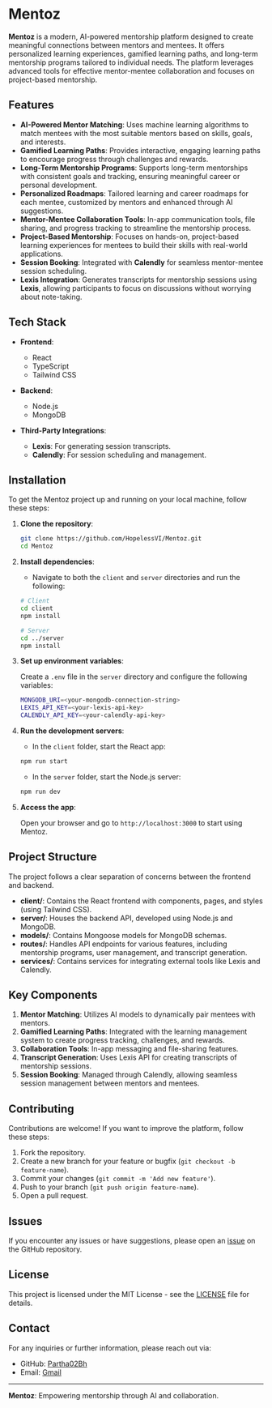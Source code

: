# Mentoz

**Mentoz** is a modern, AI-powered mentorship platform designed to create meaningful connections between mentors and mentees. It offers personalized learning experiences, gamified learning paths, and long-term mentorship programs tailored to individual needs. The platform leverages advanced tools for effective mentor-mentee collaboration and focuses on project-based mentorship.

## Features

- **AI-Powered Mentor Matching**: Uses machine learning algorithms to match mentees with the most suitable mentors based on skills, goals, and interests.
- **Gamified Learning Paths**: Provides interactive, engaging learning paths to encourage progress through challenges and rewards.
- **Long-Term Mentorship Programs**: Supports long-term mentorships with consistent goals and tracking, ensuring meaningful career or personal development.
- **Personalized Roadmaps**: Tailored learning and career roadmaps for each mentee, customized by mentors and enhanced through AI suggestions.
- **Mentor-Mentee Collaboration Tools**: In-app communication tools, file sharing, and progress tracking to streamline the mentorship process.
- **Project-Based Mentorship**: Focuses on hands-on, project-based learning experiences for mentees to build their skills with real-world applications.
- **Session Booking**: Integrated with **Calendly** for seamless mentor-mentee session scheduling.
- **Lexis Integration**: Generates transcripts for mentorship sessions using **Lexis**, allowing participants to focus on discussions without worrying about note-taking.

## Tech Stack

- **Frontend**: 
  - React
  - TypeScript
  - Tailwind CSS

- **Backend**:
  - Node.js
  - MongoDB
  
- **Third-Party Integrations**:
  - **Lexis**: For generating session transcripts.
  - **Calendly**: For session scheduling and management.

## Installation

To get the Mentoz project up and running on your local machine, follow these steps:

1. **Clone the repository**:

    ```bash
    git clone https://github.com/HopelessVI/Mentoz.git
    cd Mentoz
    ```

2. **Install dependencies**:

    - Navigate to both the `client` and `server` directories and run the following:

    ```bash
    # Client
    cd client
    npm install
    
    # Server
    cd ../server
    npm install
    ```

3. **Set up environment variables**:

    Create a `.env` file in the `server` directory and configure the following variables:

    ```bash
    MONGODB_URI=<your-mongodb-connection-string>
    LEXIS_API_KEY=<your-lexis-api-key>
    CALENDLY_API_KEY=<your-calendly-api-key>
    ```

4. **Run the development servers**:

    - In the `client` folder, start the React app:

    ```bash
    npm run start
    ```

    - In the `server` folder, start the Node.js server:

    ```bash
    npm run dev
    ```

5. **Access the app**:

    Open your browser and go to `http://localhost:3000` to start using Mentoz.

## Project Structure

The project follows a clear separation of concerns between the frontend and backend.

- **client/**: Contains the React frontend with components, pages, and styles (using Tailwind CSS).
- **server/**: Houses the backend API, developed using Node.js and MongoDB.
- **models/**: Contains Mongoose models for MongoDB schemas.
- **routes/**: Handles API endpoints for various features, including mentorship programs, user management, and transcript generation.
- **services/**: Contains services for integrating external tools like Lexis and Calendly.

## Key Components

1. **Mentor Matching**: Utilizes AI models to dynamically pair mentees with mentors.
2. **Gamified Learning Paths**: Integrated with the learning management system to create progress tracking, challenges, and rewards.
3. **Collaboration Tools**: In-app messaging and file-sharing features.
4. **Transcript Generation**: Uses Lexis API for creating transcripts of mentorship sessions.
5. **Session Booking**: Managed through Calendly, allowing seamless session management between mentors and mentees.

## Contributing

Contributions are welcome! If you want to improve the platform, follow these steps:

1. Fork the repository.
2. Create a new branch for your feature or bugfix (`git checkout -b feature-name`).
3. Commit your changes (`git commit -m 'Add new feature'`).
4. Push to your branch (`git push origin feature-name`).
5. Open a pull request.

## Issues

If you encounter any issues or have suggestions, please open an [issue](https://github.com/YourUsername/Mentoz/issues) on the GitHub repository.

## License

This project is licensed under the MIT License - see the [LICENSE](LICENSE) file for details.

## Contact

For any inquiries or further information, please reach out via:

- GitHub: [Partha02Bh](https://github.com/Partha02Bh)
- Email: [Gmail](gkp5625@gmail.com)

---

**Mentoz**: Empowering mentorship through AI and collaboration.
